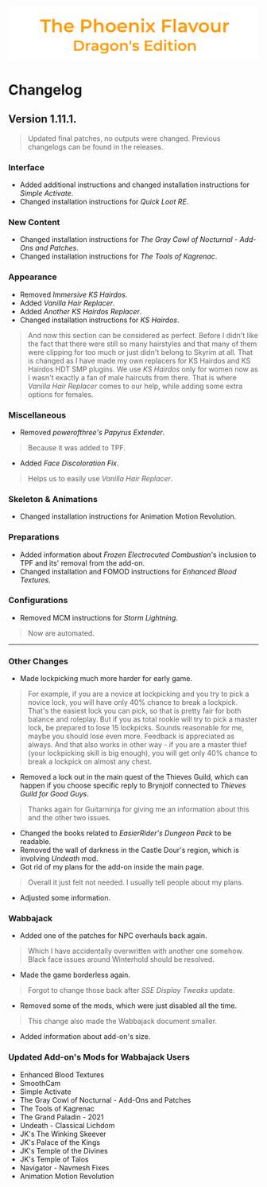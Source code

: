![image](images/Banner.png)

# Changelog

## Version 1.11.1.

> Updated final patches, no outputs were changed.
> Previous changelogs can be found in the releases.

### Interface

* Added additional instructions and changed installation instructions for _Simple Activate_.
* Changed installation instructions for _Quick Loot RE_.

### New Content

* Changed installation instructions for _The Gray Cowl of Nocturnal - Add-Ons and Patches_.
* Changed installation instructions for _The Tools of Kagrenac_.

### Appearance

* Removed _Immersive KS Hairdos_.
* Added _Vanilla Hair Replacer_.
* Added _Another KS Hairdos Replacer_.
* Changed installation instructions for _KS Hairdos_.
> And now this section can be considered as perfect. Before I didn't like the fact that there were still so many hairstyles and that many of them were clipping for too much or just didn't belong to Skyrim at all. That is changed as I have made my own replacers for KS Hairdos and KS Hairdos HDT SMP plugins. We use _KS Hairdos_ only for women now as I wasn't exactly a fan of male haircuts from there. That is where _Vanilla Hair Replacer_ comes to our help, while adding some extra options for females.

### Miscellaneous

* Removed _powerofthree's Papyrus Extender_.
> Because it was added to TPF.
* Added _Face Discoloration Fix_.
> Helps us to easily use _Vanilla Hair Replacer_.

### Skeleton & Animations

* Changed installation instructions for Animation Motion Revolution.

### Preparations

* Added information about _Frozen Electrocuted Combustion_'s inclusion to TPF and its' removal from the add-on.
* Changed installation and FOMOD instructions for _Enhanced Blood Textures_.

### Configurations

* Removed MCM instructions for _Storm Lightning_.
> Now are automated.

---

### Other Changes

* Made lockpicking much more harder for early game.
> For example, if you are a novice at lockpicking and you try to pick a novice lock, you will have only 40% chance to break a lockpick. That's the easiest lock you can pick, so that is pretty fair for both balance and roleplay. But if you as total rookie will try to pick a master lock, be prepared to lose 15 lockpicks. Sounds reasonable for me, maybe you should lose even more. Feedback is appreciated as always. And that also works in other way - if you are a master thief (your lockpicking skill is big enough), you will get only 40% chance to break a lockpick on almost any chest.
* Removed a lock out in the main quest of the Thieves Guild, which can happen if you choose specific reply to Brynjolf connected to _Thieves Guild for Good Guys_.
> Thanks again for Guitarninja for giving me an information about this and the other two issues.
* Changed the books related to _EasierRider's Dungeon Pack_ to be readable.
* Removed the wall of darkness in the Castle Dour's region, which is involving _Undeath_ mod.
* Got rid of my plans for the add-on inside the main page.
> Overall it just felt not needed. I usually tell people about my plans.
* Adjusted some information.

### Wabbajack

* Added one of the patches for NPC overhauls back again.
> Which I have accidentally overwritten with another one somehow. Black face issues around Winterhold should be resolved.
* Made the game borderless again.
> Forgot to change those back after _SSE Display Tweaks_ update.
* Removed some of the mods, which were just disabled all the time.
> This change also made the Wabbajack document smaller.
* Added information about add-on's size.

### Updated Add-on's Mods for Wabbajack Users

* Enhanced Blood Textures
* SmoothCam
* Simple Activate
* The Gray Cowl of Nocturnal - Add-Ons and Patches
* The Tools of Kagrenac
* The Grand Paladin - 2021
* Undeath - Classical Lichdom
* JK's The Winking Skeever
* JK's Palace of the Kings
* JK's Temple of the Divines
* JK's Temple of Talos
* Navigator - Navmesh Fixes
* Animation Motion Revolution
